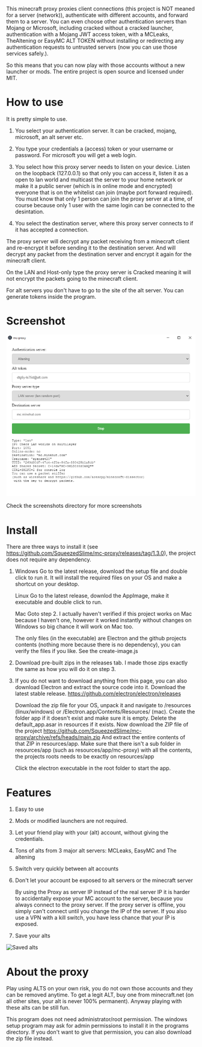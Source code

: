 This minecraft proxy proxies client connections (this project is NOT meaned for a server (network)), authenticate with different accounts, and forward them to a server. You can even choose other authentication servers than Mojang or Microsoft, including cracked without a cracked launcher, authentication with a Mojang JWT access token, with a MCLeaks, TheAltening or EasyMC ALT TOKEN without installing or redirecting any authentication requests to untrusted servers (now you can use those services safely.).

So this means that you can now play with those accounts without a new launcher or mods. The entire project is open source and licensed under MIT.

# How to use
It is pretty simple to use.

1. You select your authentication server. It can be cracked, mojang, microsoft, an alt server etc.

2. You type your credentials a (access) token or your username or password. For microsoft you will get a web login.

3. You select how this proxy server needs to listen on your device. Listen on the loopback (127.0.0.1) so that only you can access it, listen it as a open to lan world and multicast the server to your home network or make it a public server (which is in online mode and encrypted) everyone that is on the whitelist can join (maybe port forward required).  You must know that only 1 person can join the proxy server at a time, of course because only 1 user with the same login can be connected to the desintation.

4. You select the destination server, where this proxy server connects to if it has accepted a connection.

The proxy server will decrypt any packet receiving from a minecraft client and re-encrypt it before sending it to the destination server.
And will decrypt any packet from the destination server and encrypt it again for the minecraft client.

On the LAN and Host-only type the proxy server is Cracked meaning it will not encrypt the packets going to the minecraft client.

For alt servers you don't have to go to the site of the alt server. You can generate tokens inside the program. 

# Screenshot

![Altening on this proxy](screenshots/mc-proxy-altening.PNG?raw=true "MC altening on mc proxy")

Check the screenshots directory for more screenshots

# Install

There are three ways to install it (see https://github.com/SqueezedSlime/mc-proxy/releases/tag/1.3.0), the project does not require any dependency.

1. Windows
   Go to the latest release, download the setup file and double click to run it. It will install the required files on your OS and make a shortcut on your desktop.

   Linux
   Go to the latest release, downlod the AppImage, make it executable and double click to run.

   Mac
   Goto step 2. I actually haven't verified if this project works on Mac because I haven't one, however it worked instantly without changes on Windows so big chance it will work on Mac too.

   
   The only files (in the executable) are Electron and the github projects contents (nothing more because there is no dependency), you can verify the files if you like. See the create-image.js
2. Download pre-built zips in the releases tab. I made those zips exactly the same as how you will do it on step 3. 
3. 
    If you do not want to download anything from this page, you can also download Electron and extract the source code into it.
    Download the latest stable release.
    https://github.com/electron/electron/releases

    Download the zip file for your OS, unpack it and navigate to /resources (linux/windows) or /Electron.app/Contents/Resources/ (mac). Create the folder app if it doesn't exist and make sure it is empty.
    Delete the default_app.asar in resources if it exists. Now download the ZIP file of the project https://github.com/SqueezedSlime/mc-proxy/archive/refs/heads/main.zip
    And extract the entire contents of that ZIP in resources/app. Make sure that there isn't a sub folder in resources/app (such as resources/app/mc-proxy) with all the contents, the projects roots needs to be exactly on resources/app

    Click the electron executable in the root folder to start the app.

# Features

1. Easy to use

2. Mods or modified launchers are not required.

3. Let your friend play with your (alt) account, without giving the credentials.

4. Tons of alts from 3 major alt servers: MCLeaks, EasyMC and The altening

5. Switch very quickly between alt accounts

6. Don't let your account be exposed to alt servers or the minecraft server
   
   By using the Proxy as server IP instead of the real server IP it is harder to accidentally expose your MC account to the server, because you always connect to the proxy server. If the proxy server is offline, you simply can't connect until you change the IP of the server. If you also use a VPN with a kill switch, you have less chance that your IP is exposed.

7. Save your alts

![Saved alts](screenshots/saving-alts.png.PNG?raw=true "Saved alts on the proxy")

# About the proxy

Play using ALTS on your own risk, you do not own those accounts and they can be removed anytime. To get a legit ALT, buy one from minecraft.net (on all other sites, your alt is never 100% permanent). Anyway playing with these alts can be still fun.

This program does not need administrator/root permission. The windows setup program may ask for admin permissions to install it in the programs directory. If you don't want to give that permission, you can also download the zip file instead.

